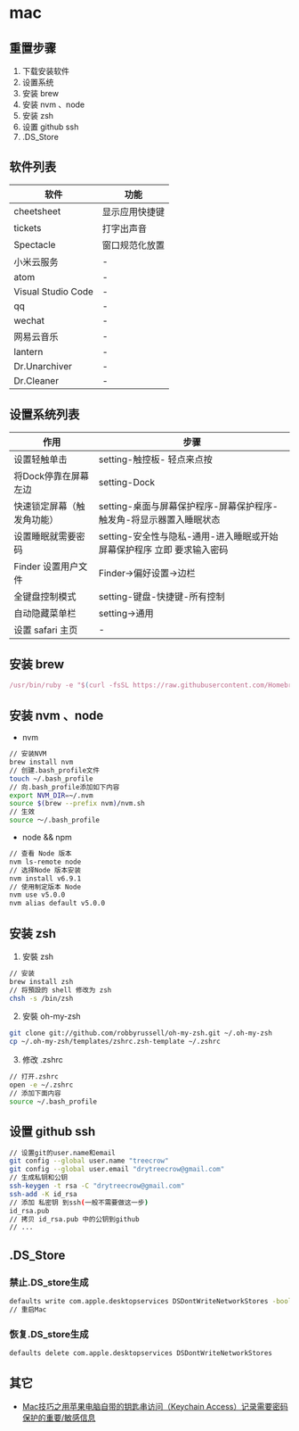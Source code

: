 # mac

## 重置步骤

1. 下载安装软件
2. 设置系统
3. 安装 brew
4. 安装 nvm 、node
5. 安装 zsh
6. 设置 github ssh
7. .DS_Store

## 软件列表

| 软件                 | 功能      |
|--------------------|---------|
| cheetsheet         | 显示应用快捷键 |
| tickets            | 打字出声音   |
| Spectacle          | 窗口规范化放置 |
| 小米云服务              | -       |
| atom               | -       |
| Visual Studio Code | -       |
| qq                 | -       |
| wechat             | -       |
| 网易云音乐              | -       |
| lantern            | -       |
| Dr.Unarchiver      | -       |
| Dr.Cleaner         | -       |

## 设置系统列表

| 作用            | 步骤                                        |
|---------------|-------------------------------------------|
| 设置轻触单击        | setting-触控板- 轻点来点按                        |
| 将Dock停靠在屏幕左边  | setting-Dock                              |
| 快速锁定屏幕（触发角功能） | setting-桌面与屏幕保护程序-屏幕保护程序-触发角-将显示器置入睡眠状态   |
| 设置睡眠就需要密码     | setting-安全性与隐私-通用-进入睡眠或开始屏幕保护程序 立即 要求输入密码 |
| Finder 设置用户文件 | Finder->偏好设置->边栏                          |
| 全键盘控制模式       | setting-键盘-快捷键-所有控制                       |
| 自动隐藏菜单栏       | setting->通用                               |
| 设置 safari 主页  | -                                         |

## 安装 brew

``` javascript
/usr/bin/ruby -e "$(curl -fsSL https://raw.githubusercontent.com/Homebrew/install/master/install)"
```

## 安装  nvm 、node

- nvm

```bash
// 安装NVM
brew install nvm
// 创建.bash_profile文件
touch ~/.bash_profile
// 向.bash_profile添加如下内容
export NVM_DIR=~/.nvm
source $(brew --prefix nvm)/nvm.sh
// 生效
source ～/.bash_profile
```

- node && npm 

```bash
// 查看 Node 版本
nvm ls-remote node
// 选择Node 版本安装
nvm install v6.9.1
// 使用制定版本 Node
nvm use v5.0.0
nvm alias default v5.0.0
```

## 安装 zsh

1. 安裝 zsh

```bash
// 安装
brew install zsh
// 将預設的 shell 修改为 zsh
chsh -s /bin/zsh
```

2. 安裝 oh-my-zsh

```bash
git clone git://github.com/robbyrussell/oh-my-zsh.git ~/.oh-my-zsh
cp ~/.oh-my-zsh/templates/zshrc.zsh-template ~/.zshrc
```

3. 修改 .zshrc

```bash
// 打开.zshrc
open -e ~/.zshrc
// 添加下面内容
source ~/.bash_profile
```

## 设置 github ssh

```bash
// 设置git的user.name和email
git config --global user.name "treecrow"
git config --global user.email "drytreecrow@gmail.com" 
// 生成私钥和公钥
ssh-keygen -t rsa -C "drytreecrow@gmail.com"
ssh-add -K id_rsa
// 添加 私密钥 到ssh(一般不需要做这一步)
id_rsa.pub
// 拷贝 id_rsa.pub 中的公钥到github
// ...
```

## .DS_Store

### 禁止.DS_store生成

```bash
defaults write com.apple.desktopservices DSDontWriteNetworkStores -bool TRUE
// 重启Mac
```

### 恢复.DS_store生成

```bash
defaults delete com.apple.desktopservices DSDontWriteNetworkStores
```

## 其它

- [Mac技巧之用苹果电脑自带的钥匙串访问（Keychain Access）记录需要密码保护的重要/敏感信息](http://www.mac52ipod.cn/post/mac-keychain-access-password-protected-inportant-info.php)
